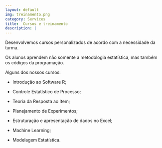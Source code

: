 ```yaml
---
layout: default
img: treinamento.png
category: Services
title:  Cursos e treinamento
description: |
---
```

Desenvolvemos cursos personalizados de acordo com a necessidade da turma. 

Os alunos aprendem não somente a metodologia estatística, mas também os códigos da programação.

Alguns dos nossos cursos:

- Introdução ao Software R;

- Controle Estatístico de Processo;

- Teoria da Resposta ao Item;

- Planejamento de Experimentos;

- Estruturação e apresentação de dados no Excel;

- Machine Learning;

- Modelagem Estatística.

